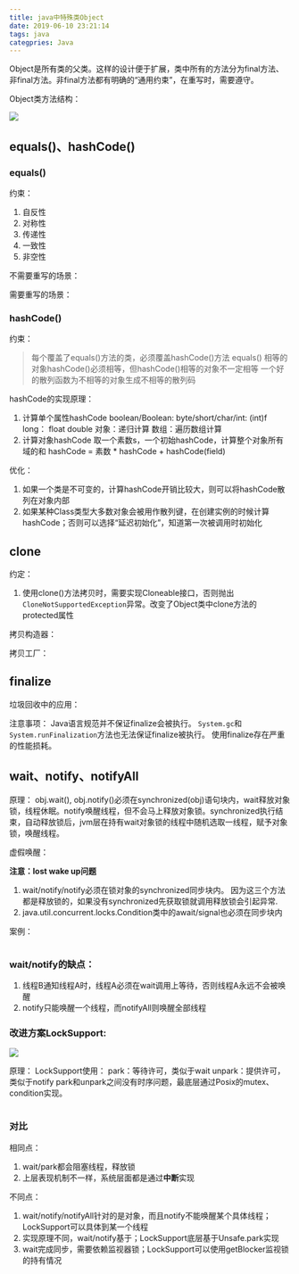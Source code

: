 ```yaml
---
title: java中特殊类Object
date: 2019-06-10 23:21:14
tags: java
categpries: Java
---
```

Object是所有类的父类。这样的设计便于扩展，类中所有的方法分为final方法、非final方法。非final方法都有明确的“通用约束”，在重写时，需要遵守。

<!-- more -->
Object类方法结构：

<image src="https://impwang.oss-cn-beijing.aliyuncs.com/java/object.png"/>

## equals()、hashCode()
### equals()
约束：
1. 自反性
2. 对称性
3. 传递性
4. 一致性
5. 非空性

不需要重写的场景：

需要重写的场景：

### hashCode()
约束：
> 每个覆盖了equals()方法的类，必须覆盖hashCode()方法
> equals() 相等的对象hashCode()必须相等，但hashCode()相等的对象不一定相等
> 一个好的散列函数为不相等的对象生成不相等的散列码

hashCode的实现原理：
1. 计算单个属性hashCode 
    boolean/Boolean: 
    byte/short/char/int: (int)f
    long：
    float
    double
    对象：递归计算
    数组：遍历数组计算
2. 计算对象hashCode 取一个素数s，一个初始hashCode，计算整个对象所有域的和
hashCode = 素数 * hashCode + hashCode(field)

优化：
1. 如果一个类是不可变的，计算hashCode开销比较大，则可以将hashCode散列在对象内部
2. 如果某种Class类型大多数对象会被用作散列键，在创建实例的时候计算hashCode；否则可以选择“延迟初始化”，知道第一次被调用时初始化

## clone
约定：


1. 使用clone()方法拷贝时，需要实现Cloneable接口，否则抛出`CloneNotSupportedException`异常。改变了Object类中clone方法的protected属性

拷贝构造器：

拷贝工厂：

## finalize
垃圾回收中的应用：

注意事项：
Java语言规范并不保证finalize会被执行。
`System.gc`和`System.runFinalization`方法也无法保证finalize被执行。
使用finalize存在严重的性能损耗。

## wait、notify、notifyAll
原理：
obj.wait(), obj.notify()必须在synchronized(obj)语句块内，wait释放对象锁，线程休眠。notify唤醒线程，但不会马上释放对象锁。synchronized执行结束，自动释放锁后，jvm层在持有wait对象锁的线程中随机选取一线程，赋予对象锁，唤醒线程。

虚假唤醒：

**注意：lost wake up问题** 
> 
1. wait/notify/notify必须在锁对象的synchronized同步块内。 因为这三个方法都是释放锁的，如果没有synchronized先获取锁就调用释放锁会引起异常.
2. java.util.concurrent.locks.Condition类中的await/signal也必须在同步块内


案例：

```

```

### wait/notify的缺点：
1. 线程B通知线程A时，线程A必须在wait调用上等待，否则线程A永远不会被唤醒
2. notify只能唤醒一个线程，而notifyAll则唤醒全部线程

### 改进方案LockSupport:

<image src="https://impwang.oss-cn-beijing.aliyuncs.com/java/LockSupport.png"/>

原理：
LockSupport使用：
park：等待许可，类似于wait
unpark：提供许可，类似于notify
park和unpark之间没有时序问题，最底层通过Posix的mutex、condition实现。

```

```

### 对比
相同点：
1. wait/park都会阻塞线程，释放锁
2. 上层表现机制不一样，系统层面都是通过**中断**实现

不同点：
1. wait/notify/notifyAll针对的是对象，而且notify不能唤醒某个具体线程；LockSupport可以具体到某一个线程
2. 实现原理不同，wait/notify基于；LockSupport底层基于Unsafe.park实现
3. wait完成同步，需要依赖监视器锁；LockSupport可以使用getBlocker监视锁的持有情况


